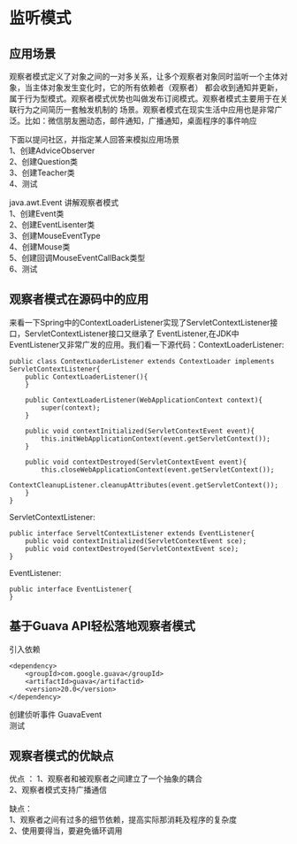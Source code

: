 # 监听模式  
## 应用场景
观察者模式定义了对象之间的一对多关系，让多个观察者对象同时监听一个主体对象，当主体对象发生变化时，它的所有依赖者（观察者）
都会收到通知并更新，属于行为型模式。观察者模式优势也叫做发布订阅模式。观察者模式主要用于在关联行为之间简历一套触发机制的
场景。观察者模式在现实生活中应用也是非常广泛。比如：微信朋友圈动态，邮件通知，广播通知，桌面程序的事件响应  

下面以提问社区，并指定某人回答来模拟应用场景  
1、创建AdviceObserver  
2、创建Question类  
3、创建Teacher类  
4、测试  

java.awt.Event 讲解观察者模式  
1、创建Event类  
2、创建EventLisenter类  
3、创建MouseEventType  
4、创建Mouse类  
5、创建回调MouseEventCallBack类型  
6、测试  

## 观察者模式在源码中的应用
来看一下Spring中的ContextLoaderListener实现了ServletContextListener接口，ServletContextListener接口又继承了
EventListener,在JDK中EventListener又非常广发的应用。我们看一下源代码：ContextLoaderListener:

    public class ContextLoaderListener extends ContextLoader implements ServletContextListener{
        public ContextLoaderListener(){
        }
        
        public ContextLoaderListener(WebApplicationContext context){
            super(context);
        }
        
        public void contextInitialized(ServletContextEvent event){
            this.initWebApplicationContext(event.getServletContext());
        }
        
        public void contextDestroyed(ServletContextEvent event){
            this.closeWebApplicationContext(event.getServletContext());
            ContextCleanupListener.cleanupAttributes(event.getServletContext());
        }
    }
    
ServletContextListener:
    
    public interface ServeltContextListener extends EventListener{
        public void contextInitialized(ServletContextEvent sce);
        public void contextDestroyed(ServletContextEvent sce);
    }
    
EventListener:
    
    public interface EventListener{
    }
    
## 基于Guava API轻松落地观察者模式  
引入依赖  
    
    <dependency>
        <groupId>com.google.guava</groupId>
        <artifactId>guava</artifactid>
        <version>20.0</version>
    </dependency>
    
 创建侦听事件 GuavaEvent  
 测试  
 
## 观察者模式的优缺点  
优点 ：
1、观察者和被观察者之间建立了一个抽象的耦合  
2、观察者模式支持广播通信  

缺点：  
1、观察者之间有过多的细节依赖，提高实际那消耗及程序的复杂度  
2、使用要得当，要避免循环调用  
 